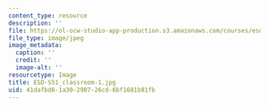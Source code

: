 ```yaml
---
content_type: resource
description: ''
file: https://ol-ocw-studio-app-production.s3.amazonaws.com/courses/esd-s51-systems-leadership-and-management-praxis-summer-2014/41dafbd61a30290726cd6bf1681b81fb_ESD-S51_classroom-1.jpg
file_type: image/jpeg
image_metadata:
  caption: ''
  credit: ''
  image-alt: ''
resourcetype: Image
title: ESD-S51_classroom-1.jpg
uid: 41dafbd6-1a30-2907-26cd-6bf1681b81fb
---
```


